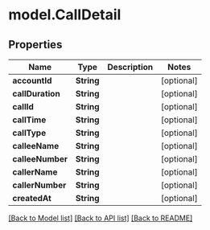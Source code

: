 # model.CallDetail

## Properties
Name | Type | Description | Notes
------------ | ------------- | ------------- | -------------
**accountId** | **String** |  | [optional] 
**callDuration** | **String** |  | [optional] 
**callId** | **String** |  | [optional] 
**callTime** | **String** |  | [optional] 
**callType** | **String** |  | [optional] 
**calleeName** | **String** |  | [optional] 
**calleeNumber** | **String** |  | [optional] 
**callerName** | **String** |  | [optional] 
**callerNumber** | **String** |  | [optional] 
**createdAt** | **String** |  | [optional] 

[[Back to Model list]](../README.md#documentation-for-models) [[Back to API list]](../README.md#documentation-for-api-endpoints) [[Back to README]](../README.md)


